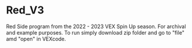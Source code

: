 # Red_V3

Red Side program from the 2022 - 2023 VEX Spin Up season.
For archival and example purposes.
To run simply download zip folder and go to "file" amd "open" in VEXcode.
